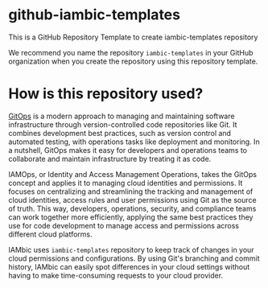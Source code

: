 # github-iambic-templates
This is a GitHub Repository Template to create iambic-templates repository

We recommend you name the repository `iambic-templates` in your GitHub organization when you create the repository using this repository template.

# How is this repository used?
[GitOps](https://about.gitlab.com/topics/gitops/) is a modern approach to managing and maintaining software infrastructure through version-controlled code repositories like Git. It combines development best practices, such as version control and automated testing, with operations tasks like deployment and monitoring. In a nutshell, GitOps makes it easy for developers and operations teams to collaborate and maintain infrastructure by treating it as code.

IAMOps, or Identity and Access Management Operations, takes the GitOps concept and applies it to managing cloud identities and permissions. It focuses on centralizing and streamlining the tracking and management of cloud identities, access rules and user permissions using Git as the source of truth. This way, developers, operations, security, and compliance teams can work together more efficiently, applying the same best practices they use for code development to manage access and permissions across different cloud platforms.

IAMbic uses `iambic-templates` repository to keep track of changes in your cloud permissions and configurations. By using Git's branching and commit history, IAMbic can easily spot differences in your cloud settings without having to make time-consuming requests to your cloud provider.
